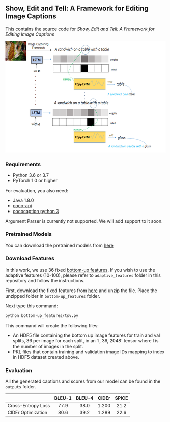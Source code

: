 ## Show, Edit and Tell: A Framework for Editing Image Captions
This contains the source code for *Show, Edit and Tell: A Framework for Editing Image Captions*

<p align="center">
  <img width="600" height="350" src="demo.png">
</p>

### Requirements
- Python 3.6 or 3.7
- PyTorch 1.0 or higher

For evaluation, you also need:
- Java 1.8.0
- [coco-api](https://github.com/cocodataset/cocoapi)
- [cococaption python 3](https://github.com/mtanti/coco-caption)


Argument Parser is currently not supported. We will add support to it soon. 

### Pretrained Models
You can download the pretrained models from [here](https://drive.google.com/drive/folders/1qyI8LD8p3qSVFC2hpVYULR8Rjr7hPBL-)

### Download Features
In this work, we use 36 fixed [bottom-up features](https://github.com/peteanderson80/bottom-up-attention). If you wish to use the adaptive features (10-100), please refer to `adaptive_features` folder in this repository and follow the instructions. 

First, download the fixed features from [here](https://imagecaption.blob.core.windows.net/imagecaption/trainval_36.zip) and unzip the file. Place the unzipped folder in `bottom-up_features` folder.  

Next type this command: 
```bash
python bottom-up_features/tsv.py
```

This command will create the following files:
<ul>
<li>An HDF5 file containing the bottom up image features for train and val splits, 36 per image for each split, in an `I, 36, 2048` tensor where I is the number of images in the split.</li>
<li>PKL files that contain training and validation image IDs mapping to index in HDF5 dataset created above.</li>
</ul>

### Evaluation
All the generated captions and scores from our model can be found in the `outputs` folder. 

|                   | BLEU-1  | BLEU-4  |  CIDEr  | SPICE   |
|-------------------|:-------:|:-------:|:-------:|:-------:|
|Cross-Entropy Loss |  77.9   |  38.0   |  1.200  |  21.2   |
|CIDEr Optimization |  80.6   |  39.2   |  1.289  |  22.6   |

